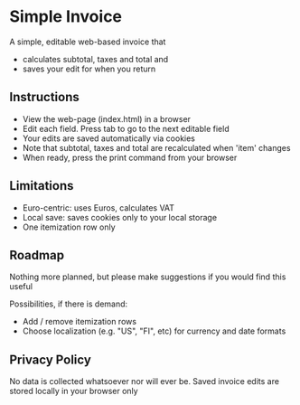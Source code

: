 # Simple Invoice
A simple, editable web-based invoice that 
- calculates subtotal, taxes and total and 
- saves your edit for when you return

## Instructions

- View the web-page (index.html) in a browser
- Edit each field. Press tab to go to the next editable field
- Your edits are saved automatically via cookies
- Note that subtotal, taxes and total are recalculated when 'item' changes
- When ready, press the print command from your browser

## Limitations

- Euro-centric: uses Euros, calculates VAT
- Local save: saves cookies only to your local storage
- One itemization row only

## Roadmap

Nothing more planned, but please make suggestions if you would find this useful 

Possibilities, if there is demand:
- Add / remove itemization rows
- Choose localization (e.g. "US", "FI", etc) for currency and date formats

## Privacy Policy

No data is collected whatsoever nor will ever be. Saved invoice edits are stored locally in your browser only
